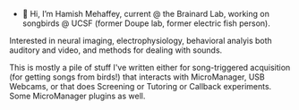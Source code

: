 - 👋 Hi, I’m Hamish Mehaffey, current @ the Brainard Lab, working on songbirds @ UCSF (former Doupe lab, former electric fish person). 

Interested in neural imaging, electrophysiology, behavioral analyis both auditory and video, and methods for dealing with sounds. 

This is mostly a pile of stuff I've written either for song-triggered acquisition (for getting songs from birds!) that interacts with MicroManager, USB Webcams, or that does Screening or Tutoring or Callback experiments. Some MicroManager plugins as well. 


